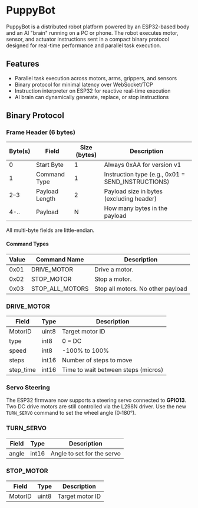 # PuppyBot

PuppyBot is a distributed robot platform powered by an ESP32-based body and an AI "brain" running on a PC or phone. The robot executes motor, sensor, and actuator instructions sent in a compact binary protocol designed for real-time performance and parallel task execution.

## Features

- Parallel task execution across motors, arms, grippers, and sensors
- Binary protocol for minimal latency over WebSocket/TCP
- Instruction interpreter on ESP32 for reactive real-time execution
- AI brain can dynamically generate, replace, or stop instructions

## Binary Protocol

### Frame Header (6 bytes)

| Byte(s) | Field          | Size (bytes) | Description                                       |
| ------- | -------------- | ------------ | ------------------------------------------------- |
| 0       | Start Byte     | 1            | Always 0xAA for version v1                        |
| 1       | Command Type   | 1            | Instruction type (e.g., 0x01 = SEND_INSTRUCTIONS) |
| 2–3     | Payload Length | 2            | Payload size in bytes (excluding header)          |
| 4-..    | Payload        | N            | How many bytes in the payload                     |

All multi-byte fields are little-endian.

#### Command Types

| Value | Command Name    | Description                       |
| ----- | --------------- | --------------------------------- |
| 0x01  | DRIVE_MOTOR     | Drive a motor.                    |
| 0x02  | STOP_MOTOR      | Stop a motor.                     |
| 0x03  | STOP_ALL_MOTORS | Stop all motors. No other payload |

### DRIVE_MOTOR

| Field     | Type  | Description                         |
| --------- | ----- | ----------------------------------- |
| MotorID   | uint8 | Target motor ID                     |
| type      | int8  | 0 = DC                              |
| speed     | int8  | -100% to 100%                       |
| steps     | int16 | Number of steps to move             |
| step_time | int16 | Time to wait between steps (micros) |

### Servo Steering

The ESP32 firmware now supports a steering servo connected to **GPIO13**. Two DC drive motors are still controlled via the L298N driver. Use the new `TURN_SERVO` command to set the wheel angle (0‑180°).

### TURN_SERVO

| Field | Type  | Description                |
| ----- | ----- | -------------------------- |
| angle | int16 | Angle to set for the servo |

### STOP_MOTOR

| Field   | Type  | Description     |
| ------- | ----- | --------------- |
| MotorID | uint8 | Target motor ID |
